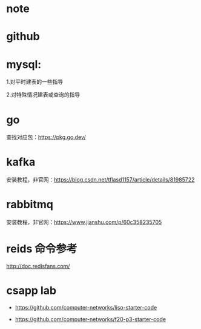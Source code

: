# note

# github

# mysql:

1.对平时建表的一些指导

2.对特殊情况建表或查询的指导

# go

查找对应包：https://pkg.go.dev/

# kafka

安装教程，非官网：https://blog.csdn.net/tflasd1157/article/details/81985722

# rabbitmq

安装教程，非官网：https://www.jianshu.com/p/60c358235705

# reids 命令参考

http://doc.redisfans.com/

# csapp lab

* https://github.com/computer-networks/liso-starter-code

* https://github.com/computer-networks/f20-p3-starter-code

